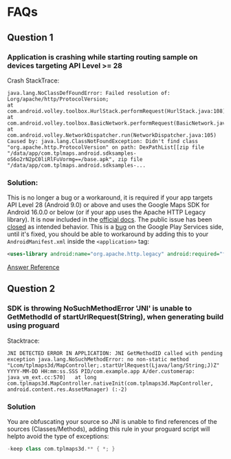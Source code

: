 # FAQs

## Question 1
### Application is crashing while starting routing sample on devices targeting API Level >= 28
Crash StackTrace:
```
java.lang.NoClassDefFoundError: Failed resolution of: Lorg/apache/http/ProtocolVersion;
at com.android.volley.toolbox.HurlStack.performRequest(HurlStack.java:108)
at com.android.volley.toolbox.BasicNetwork.performRequest(BasicNetwork.java:93)
at com.android.volley.NetworkDispatcher.run(NetworkDispatcher.java:105)
Caused by: java.lang.ClassNotFoundException: Didn't find class "org.apache.http.ProtocolVersion" on path: DexPathList[[zip file "/data/app/com.tplmaps.android.sdksamples-oS6o2rN2pC0liRlFuVormg==/base.apk", zip file "/data/app/com.tplmaps.android.sdksamples-...
```
### Solution:
This is no longer a bug or a workaround, it is required if your app targets API Level 28 (Android 9.0) or above and uses the Google Maps SDK for Android 16.0.0 or below (or if your app uses the Apache HTTP Legacy library). It is now included in the [official docs](https://developers.google.com/maps/documentation/android-sdk/config#specify_requirement_for_apache_http_legacy_library). The public issue has been [closed](https://issuetracker.google.com/issues/79478779#comment11) as intended behavior.
This is a [bug](https://issuetracker.google.com/issues/79478779#comment3) on the Google Play Services side, until it's fixed, you should be able to workaround by adding this to your `AndroidManifest.xml` inside the `<application>` tag:

```xml
<uses-library android:name="org.apache.http.legacy" android:required="false" />
```
[Answer Reference](https://stackoverflow.com/questions/50461881/java-lang-noclassdeffounderrorfailed-resolution-of-lorg-apache-http-protocolve)



## Question 2

### SDK is throwing NoSuchMethodError 'JNI' is unable to GetMethodId of startUrlRequest(String), when generating build using proguard
Stacktrace:
```
JNI DETECTED ERROR IN APPLICATION: JNI GetMethodID called with pending exception java.lang.NoSuchMethodError: no non-static method "Lcom/tplmaps3d/MapController;.startUrlRequest(Ljava/lang/String;J)Z"
YYYY-MM-DD HH:mm:ss.SSS PID/com.example.app A/der.customerap: java_vm_ext.cc:570]   at long com.tplmaps3d.MapController.nativeInit(com.tplmaps3d.MapController, android.content.res.AssetManager) (:-2)
```

### Solution
You are obfuscating your source so JNI is unable to find references of the sources (Classes/Methods), adding this rule in your proguard script will helpto avoid the type of exceptions:

```groovy
-keep class com.tplmaps3d.** { *; } 
```
